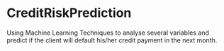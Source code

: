 # CreditRiskPrediction
Using Machine Learning Techniques to analyse several variables and predict if the client will default his/her credit payment in the next month. 
